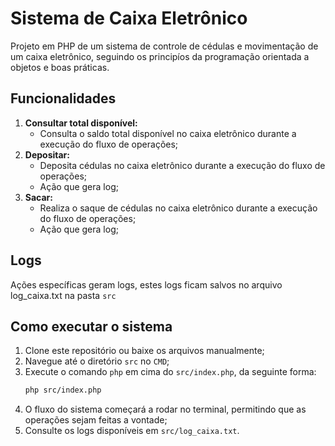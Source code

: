 # Sistema de Caixa Eletrônico
Projeto em PHP de um sistema de controle de cédulas e movimentação de um caixa eletrônico, seguindo os principíos da programação orientada a objetos e boas práticas.

## Funcionalidades
1. **Consultar total disponível:**
    - Consulta o saldo total disponível no caixa eletrônico durante a execução do fluxo de operações;
2. **Depositar:**
    - Deposita cédulas no caixa eletrônico durante a execução do fluxo de operações;
    - Ação que gera log;
3. **Sacar:**
    - Realiza o saque de cédulas no caixa eletrônico durante a execução do fluxo de operações;
    - Ação que gera log;

## Logs
Ações específicas geram logs, estes logs ficam salvos no arquivo log_caixa.txt na pasta `src`

## Como executar o sistema

1. Clone este repositório ou baixe os arquivos manualmente;
2. Navegue até o diretório `src` no `CMD`;
3. Execute o comando `php` em cima do `src/index.php`, da seguinte forma:
    ```sh
    php src/index.php
    ```
4. O fluxo do sistema começará a rodar no terminal, permitindo que as operações sejam feitas a vontade;
5. Consulte os logs disponíveis em `src/log_caixa.txt`.